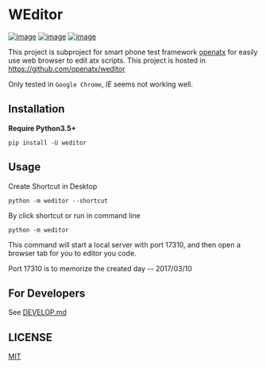# WEditor
[![image](https://img.shields.io/pypi/v/weditor.svg?style=flat-square)](https://pypi.python.org/pypi/weditor)
[![image](https://img.shields.io/github/stars/openatx/weditor.svg?style=social&label=Star&style=flat-square)](https://github.com/openatx/weditor)
[![image](https://travis-ci.org/openatx/weditor.svg?branch=master)](https://travis-ci.org/openatx/weditor)

This project is subproject for smart phone test framework [openatx](https://github.com/openatx)
for easily use web browser to edit atx scripts.
This project is hosted in <https://github.com/openatx/weditor>

Only tested in `Google Chrome`, _IE_ seems not working well.

## Installation
**Require Python3.5+**

```
pip install -U weditor
```

## Usage

Create Shortcut in Desktop

```
python -m weditor --shortcut
```

By click shortcut or run in command line

```
python -m weditor
```

This command will start a local server with port 17310,
and then open a browser tab for you to editor you code.

Port 17310 is to memorize the created day -- 2017/03/10

## For Developers
See [DEVELOP.md](DEVELOP.md)

## LICENSE
[MIT](LICENSE)
